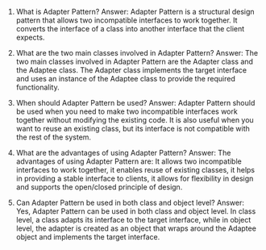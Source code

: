 

1. What is Adapter Pattern?
Answer: Adapter Pattern is a structural design pattern that allows two incompatible interfaces to work together. It converts the interface of a class into another interface that the client expects.

2. What are the two main classes involved in Adapter Pattern?
Answer: The two main classes involved in Adapter Pattern are the Adapter class and the Adaptee class. The Adapter class implements the target interface and uses an instance of the Adaptee class to provide the required functionality.

3. When should Adapter Pattern be used?
Answer: Adapter Pattern should be used when you need to make two incompatible interfaces work together without modifying the existing code. It is also useful when you want to reuse an existing class, but its interface is not compatible with the rest of the system.

4. What are the advantages of using Adapter Pattern?
Answer: The advantages of using Adapter Pattern are: It allows two incompatible interfaces to work together, it enables reuse of existing classes, it helps in providing a stable interface to clients, it allows for flexibility in design and supports the open/closed principle of design.

5. Can Adapter Pattern be used in both class and object level?
Answer: Yes, Adapter Pattern can be used in both class and object level. In class level, a class adapts its interface to the target interface, while in object level, the adapter is created as an object that wraps around the Adaptee object and implements the target interface.